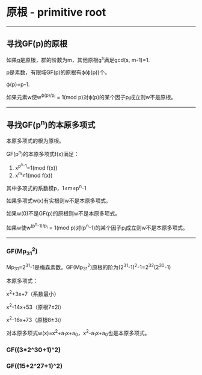 原根 - primitive root
======================

**********************

## 寻找GF(p)的原根

如果g是原根，群的阶数为m，其他原根g<sup>s</sup>满足gcd(s, m-1)=1.

p是素数，有限域GF(p)的原根有ϕ(ϕ(p))个。

ϕ(p)=p-1.

如果元素w使w<sup>ϕ(p)/p<sub>i</sub></sup> = 1(mod p)对ϕ(p)的某个因子p<sub>i</sub>成立则w不是原根。

**********************

## 寻找GF(p<sup>n</sup>)的本原多项式

本原多项式的根为原根。

GF(p<sup>n</sup>)的本原多项式f(x)满足：

1. x<sup>p<sup>n</sup>-1</sup>=1(mod f(x))
2. x<sup>m</sup>≠1(mod f(x))

其中多项式的系数模p，1≤m≤p<sup>n</sup>-1

如果多项式w(x)有实根则w不是本原多项式。

如果w(0)不是GF(p)的原根则w不是本原多项式。

如果w使w<sup>(p<sup>n</sup>-1)/p<sub>i</sub></sup> = 1(mod p)对(p<sup>n</sup>-1)的某个因子p<sub>i</sub>成立则w不是本原多项式。

**********************

### GF(Mp<sub>31</sub><sup>2</sup>)

Mp<sub>31</sub>=2<sup>31</sup>-1是梅森素数。GF(Mp<sub>31</sub><sup>2</sup>)原根的阶为(2<sup>31</sup>-1)<sup>2</sup>-1=2<sup>32</sup>(2<sup>30</sup>-1)

本原多项式：

x<sup>2</sup>+3x+7（系数最小）

x<sup>2</sup>-14x+53（原根7±2i）

x<sup>2</sup>-16x+73（原根8±3i）

对本原多项式w(x)=x<sup>2</sup>+a<sub>1</sub>x+a<sub>0</sub>，x<sup>2</sup>-a<sub>1</sub>x+a<sub>0</sub>也是本原多项式。

### GF((3*2^30+1)^2)

### GF((15*2^27+1)^2)